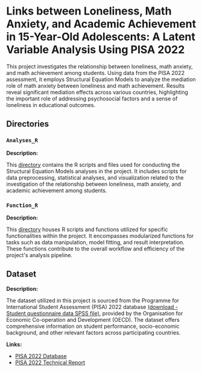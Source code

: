 # Links between Loneliness, Math Anxiety, and Academic Achievement in 15-Year-Old Adolescents: A Latent Variable Analysis Using PISA 2022

This project investigates the relationship between loneliness, math anxiety, and math achievement among students. Using data from the PISA 2022 assessment, it employs Structural Equation Models to analyze the mediation role of math anxiety between loneliness and math achievement. Results reveal significant mediation effects across various countries, highlighting the important role of addressing psychosocial factors and a sense of loneliness in educational outcomes.

## Directories

### `Analyses_R`

**Description:**

This [directory](https://github.com/SimoneZasso/Loneliness-PISA2022/tree/main/Analyses_R) contains the R scripts and files used for conducting the Structural Equation Models analyses in the project. It includes scripts for data preprocessing, statistical analyses, and visualization related to the investigation of the relationship between loneliness, math anxiety, and academic achievement among students.

###  `Function_R`

**Description:**

This [directory](https://github.com/SimoneZasso/Loneliness-PISA2022/tree/main/Function_R) houses R scripts and functions utilized for specific functionalities within the project. It encompasses modularized functions for tasks such as data manipulation, model fitting, and result interpretation. These functions contribute to the overall workflow and efficiency of the project's analysis pipeline.

## Dataset

**Description:**

The dataset utilized in this project is sourced from the Programme for International Student Assessment (PISA) 2022 database [(download - Student questionnaire data SPSS file)](https://webfs.oecd.org/pisa2022/STU_QQQ_SPSS.zip), provided by the Organisation for Economic Co-operation and Development (OECD). The dataset offers comprehensive information on student performance, socio-economic background, and other relevant factors across participating countries.

**Links:**
- [PISA 2022 Database](https://www.oecd.org/pisa/data/2022database/)
- [PISA 2022 Technical Report](https://www.oecd.org/pisa/data/pisa2022technicalreport/)